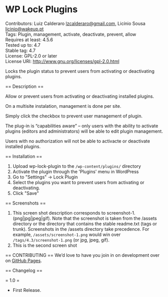# WP Lock Plugins #
Contributors: Luiz Calderaro <lzcalderaro@gmail.com>, Licínio Sousa <licinio@wakeup.pt>  
Tags: Plugin, management, activate, deactivate, prevent, allow  
Requires at least:  4.5.6  
Tested up to: 4.7  
Stable tag:  4.7  
License: GPL-2.0 or later  
License URI: http://www.gnu.org/licenses/gpl-2.0.html  

Locks the plugin status to prevent users from activating or deactivating plugins.

== Description ==

Allow or prevent users from activating or deactivating installed plugins.

On a multisite instalation, management is done per site.

Simply click the checkbox to prevent user management of plugin.

The plug-in is “capabilities aware” – only users with the ability to activate plugins (editors and administrators) will be able to edit plugin management.

Users with no authorization will not be able to activacte or deactivate installed plugins.

== Installation ==

1. Upload wp-lock-plugin to the `/wp-content/plugins/` directory
2. Activate the plugin through the 'Plugins' menu in WordPress
3. Go to "Settings" -> Lock Plugin
4. Select the plugins you want to prevent users from activating or deactivating.
5. Click "Save"

== Screenshots ==

1. This screen shot description corresponds to screenshot-1.(png|jpg|jpeg|gif). Note that the screenshot is taken from
the /assets directory or the directory that contains the stable readme.txt (tags or trunk). Screenshots in the /assets
directory take precedence. For example, `/assets/screenshot-1.png` would win over `/tags/4.3/screenshot-1.png`
(or jpg, jpeg, gif).
2. This is the second screen shot

== CONTRIBUTING ==
We’d love to have you join in on development over on [GitHub Pages](https://github.com/lzcalderaro/wp-lock-plugins).

== Changelog ==

= 1.0 =
* First Release.
